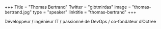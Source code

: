 +++
Title = "Thomas Bertrand"
Twitter = "gibtmirdas"
image = "thomas-bertrand.jpg"
type = "speaker"
linktitle = "thomas-bertrand"
+++

Développeur / ingénieur IT / passionné de DevOps / co-fondateur d’Octree
